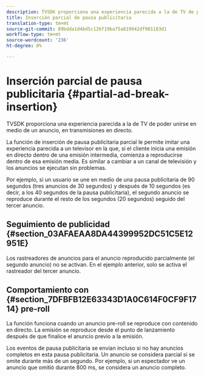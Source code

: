```yaml
---
description: TVSDK proporciona una experiencia parecida a la de TV de poder unirse en medio de un anuncio, en transmisiones en directo.
title: Inserción parcial de pausa publicitaria
translation-type: tm+mt
source-git-commit: 89bdda1d4bd5c126f19ba75a819942df901183d1
workflow-type: tm+mt
source-wordcount: '236'
ht-degree: 0%

---
```



# Inserción parcial de pausa publicitaria {#partial-ad-break-insertion}

TVSDK proporciona una experiencia parecida a la de TV de poder unirse en medio de un anuncio, en transmisiones en directo.

La función de inserción de pausa publicitaria parcial le permite imitar una experiencia parecida a un televisor en la que, si el cliente inicia una emisión en directo dentro de una emisión intermedia, comienza a reproducirse dentro de esa emisión media. Es similar a cambiar a un canal de televisión y los anuncios se ejecutan sin problemas.

Por ejemplo, si un usuario se une en medio de una pausa publicitaria de 90 segundos (tres anuncios de 30 segundos) y después de 10 segundos (es decir, a los 40 segundos de la pausa publicitaria), el segundo anuncio se reproduce durante el resto de los segundos (20 segundos) seguido del tercer anuncio.

## Seguimiento de publicidad {#section_03AFAEAA8DA44399952DC51C5E12951E}

Los rastreadores de anuncios para el anuncio reproducido parcialmente (el segundo anuncio) no se activan. En el ejemplo anterior, solo se activa el rastreador del tercer anuncio.

## Comportamiento con {#section_7DFBFB12E63343D1A0C614F0CF9F1714} pre-roll

La función funciona cuando un anuncio pre-roll se reproduce con contenido en directo. La emisión se reproduce desde el punto de lanzamiento después de que finalice el anuncio previo a la emisión.

Los eventos de pausa publicitaria se envían incluso si no hay anuncios completos en esta pausa publicitaria. Un anuncio se considera parcial si se omite durante más de un segundo. Por ejemplo, si un espectador ve un anuncio que omitió durante 800 ms, se considera un anuncio completo.